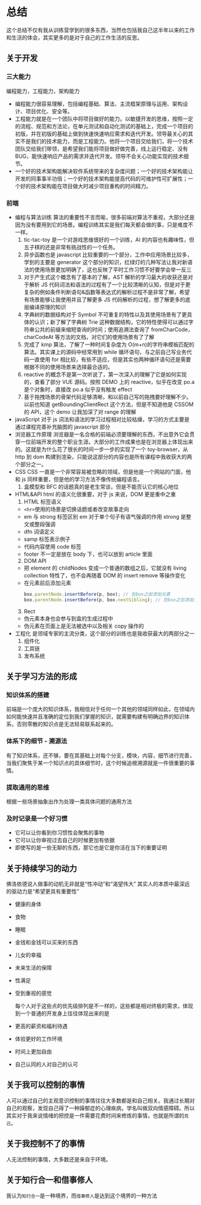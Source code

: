 # 总结

这个总结不仅有我从训练营学到的很多东西，当然也包括我自己这半年以来的工作和生活的体会，其实更多的是对于自己的工作生活的反思。

## 关于开发

### 三大能力

编程能力，工程能力，架构能力

- 编程能力很容易理解，包括编程基础、算法、主流框架原理与运用、架构设计、项目优化、安全等。
- 工程能力就是在一个团队中将项目做好的能力。以敏捷开发的思维，按照一定的流程、规范和方法论，在单元测试和自动化测试的基础上，完成一个项目的初版，并在初版的基础上做到快速快速响应需求和迭代开发。领导最关心的其实不是我们的技术能力，而是工程能力。他将一个项目交给我们，将一个技术团队交给我们带领，是希望我们能将项目做好做完善，线上运行稳定、没有 BUG，能快速响应产品的需求并迭代开发。领导不会关心功能实现的技术细节。
- 一个好的技术架构能解决软件系统带来的复杂度问题；一个好的技术架构能让开发的同事事半功倍；一个好的技术架构能提高代码的可维护性可扩展性；一个好的技术架构能在项目做大时减少项目重构的时间精力。

### 前端

- 编程与算法训练
  算法的重要性不言而喻，很多前端对算法不重视，大部分还是因为没有要用到它的场景。编程训练其实是我们每天都会做的事，只是难度不一样。
  1. tic-tac-toy 是一个对游戏思维很好的一个训练，AI 的内容也有趣味性，但五子棋的还是非常有挑战性的一个任务。
  2. 异步函数也是 javascript 比较重要的一个部分，工作中应用场景比较多，学到的主要是 generator 这个部分的知识，红绿灯的几种写法让我对新语法的使用场景更加明确了，这也反映了平时工作习惯不好要学会举一反三
  3. 对于产生式这个概念有了基本的了解，AST 解析的学习最大的收获还是对于解析 JS 代码词法和语法的过程有了一个比较清晰的认知，但是对于更复杂的例如条件判断语句&函数等表达式的解析过程不是非常了解，希望有场景能够让我使用并且了解更多 JS 代码解析的过程，想了解更多的底层编译原理的知识
  4. 字典树的数据结构对于 Symbol 不可重复的特性以及其使用场景有了更具体的认识；新了解了字典树 Trie 这种数据结构，它的特性使得可以通过字符串公共的前缀来缩短查询的时间；使用追溯法查询了 fromCharCode，charCodeAt 等方法的文档，对它们的使用场景有了了解
  5. 完成了 kmp 算法，了解了一种时间复杂度为 O(m+n)的字符串模板匹配的算法。其实课上的源码中经常用到 while 循环语句，与之前自己写业务代码一直使用 for 相比较，有些不适应，但是其实也两种循环语句还是需要根据不同的使用场景来选择最合适的。
  6. reactive 的概念不是第一次听说了，第一次深入的理解了它是如何实现的，查看了部分 VUE 源码。按照 DEMO 上的 reactive，似乎在改变 po.a 是个对象时，直接改 po.a 似乎没有触发 effect
  7. 基于拖拽场景的骨架代码足够清晰，和以前自己写的拖拽要好理解不少。以前也知道 getBoundingClientRect 这个方法，但是不知道他是 CSSOM 的 API，这个 demo 让我加深了对 range 的理解
- javaScript
  对于 js 词法和语法的学习过程相对比较枯燥，学习的方式主要是通过课程完善补充脑图的 javascript 部分
- 浏览器工作原理
  浏览器是一名合格的前端必须要理解的东西，不出意外它会贯穿一位前端开发的整个职业生涯。大部分的工作成果也是在浏览器上体现出来的。这就是为什么花了很长的时间一步一步的实现了一个 toy-browser，从 http 到 dom 构建到渲染，只能说这部分的内容也是所有课程中我收获大的两个部分之一。
- CSS
  CSS 一直是一个非常容易被忽略的领域，但是他是一个网站的门面，他和 js 同样重要，但是他的学习方法不像传统编程语言。
  1. 盒模型和 BFC 的话题真的是老生常谈，但是不能否认它的核心地位
- HTML&API
  html 的语义化很重要，对于 js 来说，DOM 更是重中之重
  1. HTML 标签语义
  - `<hr>`使用的场景是切换话题或者改变故事走向
  - em 与 strong 标签区别 em 对于单个句子有语气强调的作用 strong 是整文或整段强调
  - dfn 词语定义
  - samp 标签表示例子
  - 代码内容使用 code 标签
  - footer 不一定是放在 body 下，也可以放到 article 里面
  2. DOM API
  - 把 element 的 childNodes 变成一个普通的数组之后，它就没有 living collection 特性了，也不会再随着 DOM 的 insert remove 等操作变化
  - 在元素前后添加元素
    ```javascript
    box.parentNode.insertBefore(p, box); // 在box之前添加元素
    box.parentNode.insertBefore(p, box.nextSibling); // 在box之后添加元素
    ```
  3. Rect
  - 伪元素本身也会参与到盒的生成过程中
  - 伪元素在页面上是无法被选中以及相关 copy 操作的
- 工程化
  是领域专家的主流分类，这个部分的训练也是我收获最大的两部分之一
  1. 组件化
  2. 工具链
  3. 发布系统

## 关于学习方法的形成

### 知识体系的搭建

前端是一个庞大的知识体系，我相信对于任何一个其他的领域同样如此，在领域内如何能快速并且准确的定位到我们掌握的知识，就需要构建有明确边界的知识体系，否则零散的知识点是无法轻易联系起来的。

### 体系下的细节 - 溯源法

有了知识体系，还不够，要在其基础上对每个分支，模块，内容，细节进行完善，当我们聚焦于某一个知识点的具体细节时，这个时候追根溯源就是一件很重要的事情。

### 提取通用的思维

根据一些场景抽象出作为处理一类具体问题的通用方法

### 及时记录是一个好习惯

- 它可以让你看到你习惯性会聚焦的事物
- 它可以让你审视过去自己的时候更加有依据
- 即使写的是一些无聊的东西，那它也是它是你活在当下的重要证明

## 关于持续学习的动力

佛洛依德说人做事的动机无非就是“性冲动”和“渴望伟大”
其实人的本质中最深远的驱动力是“希望更具有重要性”

- 健康的身体
- 食物
- 睡眠
- 金钱和金钱可以买来的东西
- 儿女的幸福
- 未来生活的保障
- 性满足
- 受到重视的感觉

  每个人对于这些点的优先级排列是不一样的，这些都是相对终极的需求，体现到一个普通的开发身上往往体现出来的是

- 更高的薪资和福利待遇
- 体验更好的工作环境
- 时间上更加自由
- 自己认同的人对自己的认可

## 关于我可以控制的事情

人可以通过自己的主观意识控制的事情往往大多数都是和自己相关。我通过长期对自己的观察，发现自己得了一种躁郁症的心理疾病，学名叫做双向情感障碍。所以其实对于我来说情绪的把控是一件需要花费时间来修炼的事情，也就是所谓的`克己`。

## 关于我控制不了的事情

人无法控制的事情，大多数还是来自于环境。

## 关于知行合一和借事修人

我认为`知行合一`是一种境界，而`借事修人`是达到这个境界的一种方法
